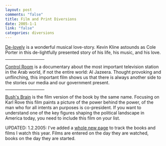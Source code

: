 ```yaml
--- 
layout: post
comments: "false"
title: Film and Print Diversions
date: 2005-1-1
link: "false"
categories: diversions
---
```

<a href="http://musicplasma.com/" title="De-lovely">De-lovely</a> is a wonderful musical love-story. Kevin Kline astounds as Cole Porter in this de-lightfully presented story of his life, his music, and his love.

<hr width="25%" /><a href="http://imdb.com/title/tt0391024/" title="Control Room">Control Room</a> is a documentary about the most important television station in the Arab world, if not the entire world: Al Jazeera. Thought provoking and unflinching, this important film shows us that there is always another side to the stories our media and our government present.

<hr width="25%" /><a href="http://imdb.com/title/tt0403910/" title="Bush's Brain">Bush's Brain</a> is the film version of the book by the same name. Focusing on Karl Rove this film paints a picture of the power behind the power, of the man who for all intents an purposes is co-president. If you want to understand one of the key figures shaping the political landscape in America today, you need to include this film on your list.

UPDATED: 1.2.2005: I've added a <a href="http://zanshin.net/diversions.php" title="Diversions">whole new page</a> to track the books and films I watch this year. Films are entered on the day they are watched, books on the day they are started.
